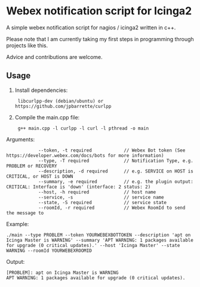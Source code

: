 # Webex notification script for Icinga2

A simple webex notification script for nagios / icinga2 written in c++.

Please note that I am currently taking my first steps in programming through projects like this. 

Advice and contributions are welcome. 

## Usage 

1. Install dependencies:
 
        libcurlpp-dev (debian/ubuntu) or https://github.com/jpbarrette/curlpp
        
3. Compile the main.cpp file: 

        g++ main.cpp -l curlpp -l curl -l pthread -o main

Arguments:

                --token, -t required            // Webex Bot token (See https://developer.webex.com/docs/bots for more information)
                --type, -T required             // Notification Type, e.g. PROBLEM or RECOVERY
                --description, -d required      // e.g. SERVICE on HOST is CRITICAL, or HOST is DOWN
                --summary, -e required          // e.g. the plugin output: CRITICAL: Interface is 'down' (interface: 2 status: 2)
                --host, -h required             // host name
                --service, -s                   // service name
                --state, -S required            // service state
                --roomId, -r required           // Webex RoomId to send the message to

Example:

    ./main --type PROBLEM --token YOURWEBEXBOTTOKEN --description 'apt on Icinga Master is WARNING' --summary 'APT WARNING: 1 packages available for upgrade (0 critical updates).' --host 'Icinga Master' --state WARNING --roomId YOURWEBEXROOMID

Output:

    [PROBLEM]: apt on Icinga Master is WARNING
    APT WARNING: 1 packages available for upgrade (0 critical updates).
